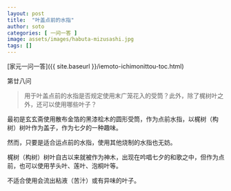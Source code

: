 ```yaml
---
layout: post
title:  "叶盖点前的水指"
author: soto
categories: [ 一问一答 ]
image: assets/images/habuta-mizusashi.jpg
tags: []
---
```


[家元一问一答]({{ site.baseurl }}/iemoto-ichimonittou-toc.html)

第廿八问

> 用于叶盖点前的水指是否规定使用末广笼花入的受筒？此外，除了梶树叶之外，还可以使用哪些叶子？

最初是玄玄斋使用散布金箔的黑漆桧木的圆形受筒，作为点前水指，以梶树（构树）树叶作为盖子，作为七夕的一种趣味。

然而，只要是适合运点前的水指，使用其他烧制的水指也无妨。

梶树（构树）树叶自古以来就被作为神木，出现在吟唱七夕的和歌之中，但作为点前，也可以使用芋头叶、莲叶、泡桐叶等。

不适合使用会流出粘液（苦汁）或有异味的叶子。
